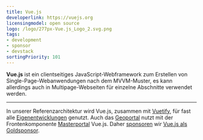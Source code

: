 ```yaml
---
title: Vue.js
developerlink: https://vuejs.org
licensingmodel: open source
logo: /logo/277px-Vue.js_Logo_2.svg.png
tags:
- development
- sponsor
- devstack
sortingPriority: 101
---
```

__Vue.js__ ist ein clientseitiges JavaScript-Webframework zum Erstellen von Single-Page-Webanwendungen nach dem MVVM-Muster, es kann allerdings auch in Multipage-Webseiten für einzelne Abschnitte verwendet werden.

---

In unserer Referenzarchitektur wird Vue.js, zusammen mit [Vuetify](./vuetifyjs), für fast alle [Eigenentwicklungen](../publish.html) genutzt.
Auch das [Geoportal](geoportal) nutzt mit der Frontenkomponente [Masterportal](https://bitbucket.org/geowerkstatt-hamburg/masterportal/src/dev/) Vue.js.
Daher [sponsoren](../improve.html#sponsoring) wir [Vue.js als Goldsponsor](https://vuejs.org/sponsor/#gold).
